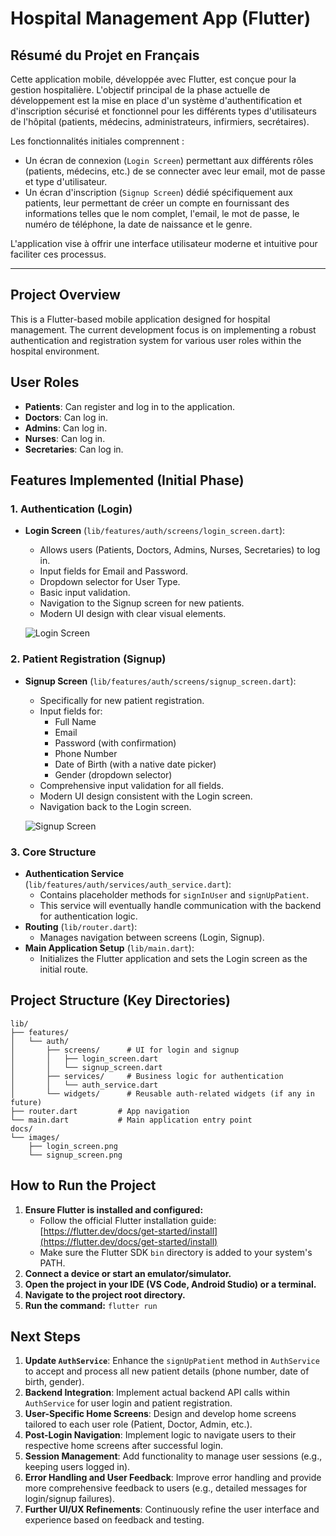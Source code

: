 # Hospital Management App (Flutter)

## Résumé du Projet en Français

Cette application mobile, développée avec Flutter, est conçue pour la gestion hospitalière. L'objectif principal de la phase actuelle de développement est la mise en place d'un système d'authentification et d'inscription sécurisé et fonctionnel pour les différents types d'utilisateurs de l'hôpital (patients, médecins, administrateurs, infirmiers, secrétaires).

Les fonctionnalités initiales comprennent :

*   Un écran de connexion (`Login Screen`) permettant aux différents rôles (patients, médecins, etc.) de se connecter avec leur email, mot de passe et type d'utilisateur.
*   Un écran d'inscription (`Signup Screen`) dédié spécifiquement aux patients, leur permettant de créer un compte en fournissant des informations telles que le nom complet, l'email, le mot de passe, le numéro de téléphone, la date de naissance et le genre.

L'application vise à offrir une interface utilisateur moderne et intuitive pour faciliter ces processus.

---

## Project Overview

This is a Flutter-based mobile application designed for hospital management. The current development focus is on implementing a robust authentication and registration system for various user roles within the hospital environment.

## User Roles

-   **Patients**: Can register and log in to the application.
-   **Doctors**: Can log in.
-   **Admins**: Can log in.
-   **Nurses**: Can log in.
-   **Secretaries**: Can log in.

## Features Implemented (Initial Phase)

### 1. Authentication (Login)

-   **Login Screen** (`lib/features/auth/screens/login_screen.dart`):
    -   Allows users (Patients, Doctors, Admins, Nurses, Secretaries) to log in.
    -   Input fields for Email and Password.
    -   Dropdown selector for User Type.
    -   Basic input validation.
    -   Navigation to the Signup screen for new patients.
    -   Modern UI design with clear visual elements.

    ![Login Screen](docs/images/login_screen.png) 

### 2. Patient Registration (Signup)

-   **Signup Screen** (`lib/features/auth/screens/signup_screen.dart`):
    -   Specifically for new patient registration.
    -   Input fields for:
        -   Full Name
        -   Email
        -   Password (with confirmation)
        -   Phone Number
        -   Date of Birth (with a native date picker)
        -   Gender (dropdown selector)
    -   Comprehensive input validation for all fields.
    -   Modern UI design consistent with the Login screen.
    -   Navigation back to the Login screen.

    ![Signup Screen](docs/images/signup_screen.png)

### 3. Core Structure

-   **Authentication Service** (`lib/features/auth/services/auth_service.dart`):
    -   Contains placeholder methods for `signInUser` and `signUpPatient`.
    -   This service will eventually handle communication with the backend for authentication logic.
-   **Routing** (`lib/router.dart`):
    -   Manages navigation between screens (Login, Signup).
-   **Main Application Setup** (`lib/main.dart`):
    -   Initializes the Flutter application and sets the Login screen as the initial route.

## Project Structure (Key Directories)

```
lib/
├── features/
│   └── auth/
│       ├── screens/      # UI for login and signup
│       │   ├── login_screen.dart
│       │   └── signup_screen.dart
│       ├── services/     # Business logic for authentication
│       │   └── auth_service.dart
│       └── widgets/      # Reusable auth-related widgets (if any in future)
├── router.dart         # App navigation
└── main.dart           # Main application entry point
docs/
└── images/
    ├── login_screen.png
    └── signup_screen.png
```

## How to Run the Project

1.  **Ensure Flutter is installed and configured:**
    -   Follow the official Flutter installation guide: [https://flutter.dev/docs/get-started/install](https://flutter.dev/docs/get-started/install)
    -   Make sure the Flutter SDK `bin` directory is added to your system's PATH.
2.  **Connect a device or start an emulator/simulator.**
3.  **Open the project in your IDE (VS Code, Android Studio) or a terminal.**
4.  **Navigate to the project root directory.**
5.  **Run the command:** `flutter run`

## Next Steps

1.  **Update `AuthService`**: Enhance the `signUpPatient` method in `AuthService` to accept and process all new patient details (phone number, date of birth, gender).
2.  **Backend Integration**: Implement actual backend API calls within `AuthService` for user login and patient registration.
3.  **User-Specific Home Screens**: Design and develop home screens tailored to each user role (Patient, Doctor, Admin, etc.).
4.  **Post-Login Navigation**: Implement logic to navigate users to their respective home screens after successful login.
5.  **Session Management**: Add functionality to manage user sessions (e.g., keeping users logged in).
6.  **Error Handling and User Feedback**: Improve error handling and provide more comprehensive feedback to users (e.g., detailed messages for login/signup failures).
7.  **Further UI/UX Refinements**: Continuously refine the user interface and experience based on feedback and testing.
